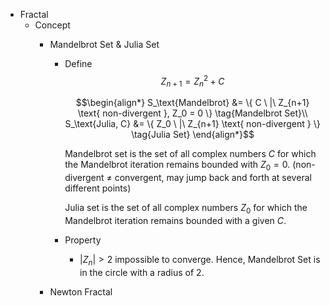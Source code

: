 * Fractal
  - Concept 
    * Mandelbrot Set & Julia Set
      - Define  
        $$Z_{n+1} = Z_n^2 + C$$
        
        $$\begin{align*}
          S_\text{Mandelbrot} &= \{ C \ |\ Z_{n+1} \text{ non-divergent }, Z_0 = 0 \}  \tag{Mandelbrot Set}\\
          S_\text{Julia, C} &= \{ Z_0 \ |\ Z_{n+1} \text{ non-divergent } \}  \tag{Julia Set}
        \end{align*}$$  
        
        Mandelbrot set is the set of all complex numbers $C$ for which the Mandelbrot iteration remains bounded with $Z_0 = 0$. (non-divergent $\neq$ convergent, may jump back and forth at several different points)

        Julia set is the set of all complex numbers $Z_0$ for which the Mandelbrot iteration remains bounded with a given $C$.

      - Property
        - $|Z_n|>2$ impossible to converge. Hence, Mandelbrot Set is in the circle with a radius of 2.

    * Newton Fractal   
